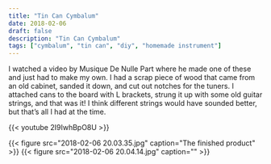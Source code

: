 ```yaml
---
title: "Tin Can Cymbalum"
date: 2018-02-06
draft: false
description: "Tin Can Cymbalum"
tags: ["cymbalum", "tin can", "diy", "homemade instrument"]
---
```

I watched a video by Musique De Nulle Part where he made one of these and just had to make my own. I had a scrap piece of wood that came from an old cabinet, sanded it down, and cut out notches for the tuners. I attached cans to the board with L brackets, strung it up with some old guitar strings, and that was it! I think different strings would have sounded better, but that’s all I had at the time.

{{< youtube 2I9IwhBpO8U >}}

{{< figure src="2018-02-06 20.03.35.jpg" caption="The finished product" >}}
{{< figure src="2018-02-06 20.04.14.jpg" caption="" >}}
